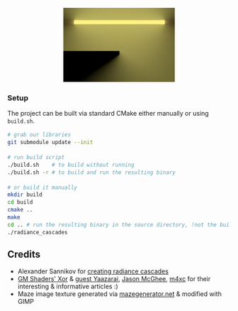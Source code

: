 <p align="center">
  <img src="penumbra.png" width=50% />
</p>

### Setup

The project can be built via standard CMake either manually or using `build.sh`.

```bash
# grab our libraries
git submodule update --init

# run build script
./build.sh    # to build without running
./build.sh -r # to build and run the resulting binary

# or build it manually
mkdir build
cd build
cmake ..
make
cd .. # run the resulting binary in the source directory, !not the build directory!
./radiance_cascades
```

## Credits

- Alexander Sannikov for [creating radiance cascades](https://github.com/Raikiri/RadianceCascadesPaper?tab=readme-ov-file)
- [GM Shaders' Xor](https://gmshaders.com) & [guest Yaazarai](https://mini.gmshaders.com/p/yaazarai-gi), [Jason McGhee](https://jason.today/), [m4xc](https://m4xc.dev/) for their interesting & informative articles :)
- Maze image texture generated via [mazegenerator.net](https://www.mazegenerator.net/) & modified with GIMP
